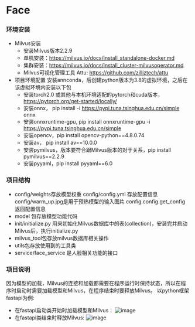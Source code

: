 # Face

### 环境安装
+ Milvus安装
  - 安装Milvus版本2.2.9
  - 单机安装：https://milvus.io/docs/install_standalone-docker.md
  - 集群安装：https://milvus.io/docs/install_cluster-milvusoperator.md
  - Milvus可视化管理工具 Attu: https://github.com/zilliztech/attu
+ 项目环境配置
  安装annconda，后创建python版本为3.8的虚拟环境，之后在该虚拟环境内安装以下包
  - 安装torch2.0 或其他与本机环境适配的pytorch和cuda版本，https://pytorch.org/get-started/locally/
  - 安装onnx， pip install -i https://pypi.tuna.tsinghua.edu.cn/simple onnx
  - 安装onnxruntime-gpu, pip install onnxruntime-gpu -i https://pypi.tuna.tsinghua.edu.cn/simple
  - 安装opencv，pip install opencv-python==4.8.0.74
  - 安装av， pip install av==10.0.0
  - 安装pymilvus，版本要符合跟Milvus版本的对于关系，pip install pymilvus==2.2.9
  - 安装pyyaml，pip install pyyaml==6.0
  


### 项目结构
+ config/weights存放模型权重 config/config.yml 存放配置信息 config/warm_up.jpg是用于预热模型的输入图片 config.config.get_config 返回配置信息
+ model 包存放模型功能代码
+ init/initialize.py 用来初始化Milvus数据库中的表(collection)，安装完并启动Milvus后，执行initialize.py
+ milvus_tool包存放milvus数据库相关操作
+ utils包存放使用到的工具类
+ service/face_service 是人脸相关功能的接口


### 项目说明
因为模型的加载，Milvus的连接和加载都需要在程序运行时保持状态，所以在程序时启动时需要加载模型和Milvus，在程序结束时要释放Milvus。
以python框架fastapi为例:
+ 在fastapi启动类开始时加载模型和Milvus：
  ![image](https://github.com/jieblue/Face/assets/53696774/7e68352b-6a77-45c5-a955-2a5067e9f289)
+ 在fastapi类结束时释放Milvus:
  ![image](https://github.com/jieblue/Face/assets/53696774/75d2ccb3-0c46-43d2-bf8e-2bd617dd1fc3)

  



  
